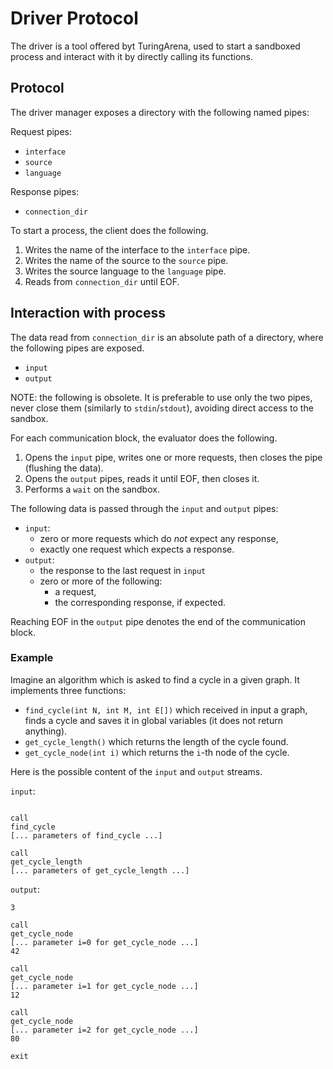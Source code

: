 # Driver Protocol

The driver is a tool offered byt TuringArena,
used to start a sandboxed process and interact with it
by directly calling its functions.

## Protocol

The driver manager exposes a directory with the following named pipes:

Request pipes:

- `interface`
- `source`
- `language`

Response pipes:

- `connection_dir`

To start a process, the client does the following.

1. Writes the name of the interface to the `interface` pipe.
2. Writes the name of the source to the `source` pipe.
3. Writes the source language to the `language` pipe.
4. Reads from `connection_dir` until EOF.

## Interaction with process

The data read from `connection_dir` is an absolute path
of a directory, where the following pipes are exposed.

- `input`
- `output`

NOTE: the following is obsolete.
It is preferable to use only the two pipes,
never close them (similarly to `stdin`/`stdout`),
avoiding direct access to the sandbox.

For each communication block, the evaluator does the following.
1. Opens the `input` pipe, writes one or more requests, then closes the pipe (flushing the data).
2. Opens the `output` pipes, reads it until EOF, then closes it.
3. Performs a `wait` on the sandbox.

The following data is passed through the `input` and `output` pipes:

- `input`:
    - zero or more requests which do *not* expect any response,
    - exactly one request which expects a response.
- `output`:
    - the response to the last request in `input`
    - zero or more of the following:
        - a request,
        - the corresponding response, if expected.

Reaching EOF in the `output` pipe
denotes the end of the communication block.

### Example

Imagine an algorithm which is asked to find a cycle in a given graph.
It implements three functions:

- `find_cycle(int N, int M, int E[])` which received in input a graph, 
finds a cycle and saves it in global variables (it does not return anything).
- `get_cycle_length()` which returns the length of the cycle found.
- `get_cycle_node(int i)` which returns the `i`-th node of the cycle.

Here is the possible content of the `input` and `output` streams.

`input`:
```

call
find_cycle
[... parameters of find_cycle ...]

call
get_cycle_length
[... parameters of get_cycle_length ...]
```

`output`:
```
3

call
get_cycle_node
[... parameter i=0 for get_cycle_node ...]
42

call
get_cycle_node
[... parameter i=1 for get_cycle_node ...]
12

call
get_cycle_node
[... parameter i=2 for get_cycle_node ...]
80

exit
```